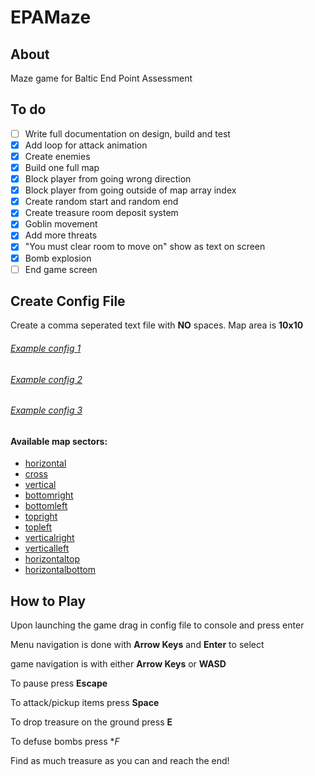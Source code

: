 # EPAMaze
## About
Maze game for Baltic End Point Assessment

## To do

- [ ] Write full documentation on design, build and test
- [x] Add loop for attack animation
- [x] Create enemies
- [x] Build one full map
- [x] Block player from going wrong direction
- [x] Block player from going outside of map array index
- [x] Create random start and random end
- [x] Create treasure room deposit system
- [x] Goblin movement
- [x] Add more threats 
- [x] "You must clear room to move on" show as text on screen
- [x] Bomb explosion 
- [ ] End game screen
## Create Config File

Create a comma seperated text file with **NO** spaces.
Map area is **10x10**

###### [Example config 1](Classic.txt)
###### [Example config 2](Crossroads.txt)
###### [Example config 3](Horizontalroads.txt)

#### Available map sectors:
- [horizontal](readme/horizontal.png)
- [cross](readme/cross.png)
- [vertical](readme/vertical.png)
- [bottomright](readme/bottomright.png)
- [bottomleft](readme/bottomleft.png)
- [topright](readme/topright.png)
- [topleft](readme/topleft.png)
- [verticalright](readme/verticalright.png)
- [verticalleft](readme/verticalleft.png)
- [horizontaltop](readme/horizontaltop.png)
- [horizontalbottom](readme/horizontalbottom.png)

## How to Play
Upon launching the game drag in config file to console and press enter

Menu navigation is done with **Arrow Keys** and **Enter** to select

game navigation is with either **Arrow Keys** or **WASD**

To pause press **Escape**

To attack/pickup items press **Space**

To drop treasure on the ground press **E**

To defuse bombs press **F*

Find as much treasure as you can and reach the end!